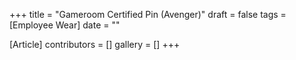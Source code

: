 +++
title = "Gameroom Certified Pin (Avenger)"
draft = false
tags = [Employee Wear]
date = ""

[Article]
contributors = []
gallery = []
+++